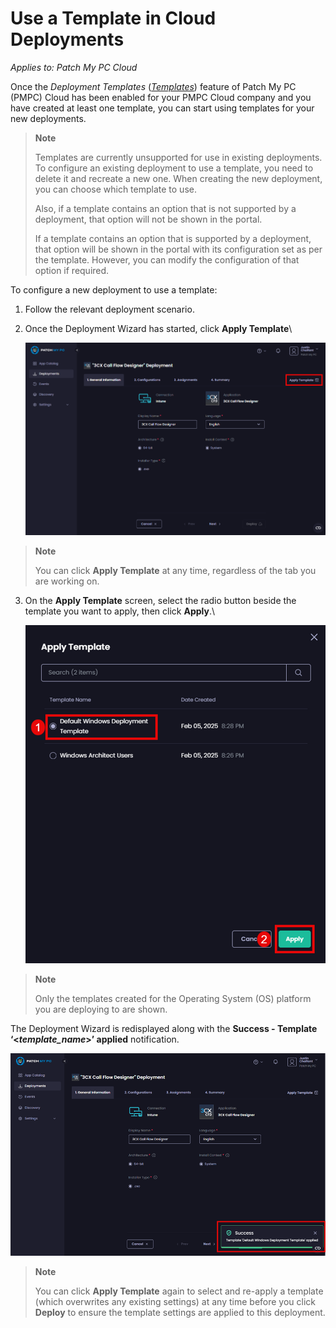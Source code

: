 # Use a Template in Cloud Deployments

_Applies to: Patch My PC Cloud_

Once the _Deployment Templates_ ([_Templates_](../cloud-administration/manage-cloud-deployment-templates/)) feature of Patch My PC (PMPC) Cloud has been enabled for your PMPC Cloud company and you have created at least one template, you can start using templates for your new deployments.

<blockquote class="wp-block-quote">
<p><strong>Note</strong></p>
<p>Templates are currently unsupported for use in existing deployments. To configure an existing deployment to use a template, you need to delete it and recreate a new one. When creating the new deployment, you can choose which template to use.</p>
<p>Also, if a template contains an option that is not supported by a deployment, that option will not be shown in the portal.</p>
<p>If a template contains an option that is supported by a deployment, that option will be shown in the portal with its configuration set as per the template. However, you can modify the configuration of that option if required.</p>
</blockquote>

To configure a new deployment to use a template:

1. Follow the relevant deployment scenario.
2.  Once the Deployment Wizard has started, click <strong>Apply Template</strong>\


    ![Clicking “Apply Template”](/_images/image-(2330).png "Clicking “Apply Template”")

<blockquote class="wp-block-quote">
<p><strong>Note</strong></p>
<p>You can click <strong>Apply Template</strong> at any time, regardless of the tab you are working on.</p>
</blockquote>

3.  On the <strong>Apply Template</strong> screen, select the radio button beside the template you want to apply, then click <strong>Apply</strong>.\


    ![Selecting the radio button beside the template you want to apply and clicking “Apply”](/_images/image-(2331).png "Selecting the radio button beside the template you want to apply and clicking “Apply”")

<blockquote class="wp-block-quote">
<p><strong>Note</strong></p>
<p>Only the templates created for the Operating System (OS) platform you are deploying to are shown.</p>
</blockquote>

The Deployment Wizard is redisplayed along with the <strong>Success - Template ‘<</strong>_<strong>template\_name</strong>_<strong>>’ applied</strong> notification.

![](/_images/image-(2332).png "")

<blockquote class="wp-block-quote">
<p><strong>Note</strong></p>
<p>You can click <strong>Apply Template</strong> again to select and re-apply a template (which overwrites any existing settings) at any time before you click <strong>Deploy</strong> to ensure the template settings are applied to this deployment.</p>
</blockquote>